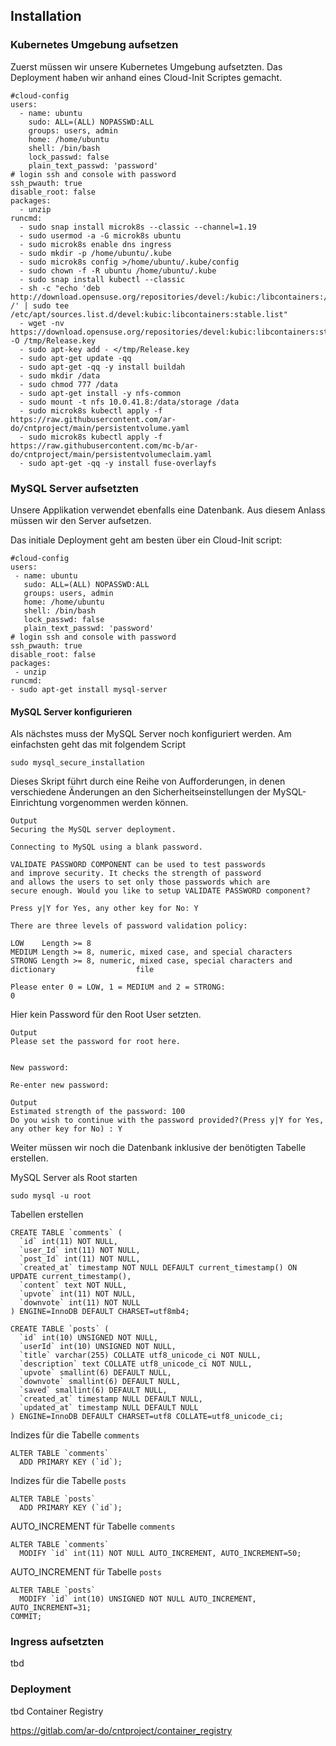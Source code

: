 ## Installation

### Kubernetes Umgebung aufsetzen

Zuerst müssen wir unsere Kubernetes Umgebung aufsetzten. Das Deployment haben wir anhand eines Cloud-Init Scriptes gemacht.


```
#cloud-config
users:
  - name: ubuntu
    sudo: ALL=(ALL) NOPASSWD:ALL
    groups: users, admin
    home: /home/ubuntu
    shell: /bin/bash
    lock_passwd: false
    plain_text_passwd: 'password'        
# login ssh and console with password
ssh_pwauth: true
disable_root: false    
packages:
  - unzip
runcmd:
  - sudo snap install microk8s --classic --channel=1.19
  - sudo usermod -a -G microk8s ubuntu
  - sudo microk8s enable dns ingress 
  - sudo mkdir -p /home/ubuntu/.kube
  - sudo microk8s config >/home/ubuntu/.kube/config
  - sudo chown -f -R ubuntu /home/ubuntu/.kube
  - sudo snap install kubectl --classic 
  - sh -c "echo 'deb http://download.opensuse.org/repositories/devel:/kubic:/libcontainers:/stable/xUbuntu_18.04/ /' | sudo tee /etc/apt/sources.list.d/devel:kubic:libcontainers:stable.list"
  - wget -nv https://download.opensuse.org/repositories/devel:kubic:libcontainers:stable/xUbuntu_18.04/Release.key -O /tmp/Release.key
  - sudo apt-key add - </tmp/Release.key
  - sudo apt-get update -qq
  - sudo apt-get -qq -y install buildah 
  - sudo mkdir /data
  - sudo chmod 777 /data
  - sudo apt-get install -y nfs-common
  - sudo mount -t nfs 10.0.41.8:/data/storage /data 
  - sudo microk8s kubectl apply -f https://raw.githubusercontent.com/ar-do/cntproject/main/persistentvolume.yaml
  - sudo microk8s kubectl apply -f https://raw.githubusercontent.com/mc-b/ar-do/cntproject/main/persistentvolumeclaim.yaml
  - sudo apt-get -qq -y install fuse-overlayfs
 ```
 
 ### MySQL Server aufsetzten
 
 Unsere Applikation verwendet ebenfalls eine Datenbank. Aus diesem Anlass müssen wir den Server aufsetzen.
 
 Das initiale Deployment geht am besten über ein Cloud-Init script:
 
 ```
 #cloud-config
users:
  - name: ubuntu
    sudo: ALL=(ALL) NOPASSWD:ALL
    groups: users, admin
    home: /home/ubuntu
    shell: /bin/bash
    lock_passwd: false
    plain_text_passwd: 'password'        
# login ssh and console with password
ssh_pwauth: true
disable_root: false    
packages:
  - unzip
runcmd:
- sudo apt-get install mysql-server
```
#### MySQL Server konfigurieren

Als nächstes muss der MySQL Server noch konfiguriert werden. Am einfachsten geht das mit folgendem Script

```
sudo mysql_secure_installation
```
Dieses Skript führt durch eine Reihe von Aufforderungen, in denen verschiedene Änderungen an den Sicherheitseinstellungen der MySQL-Einrichtung vorgenommen werden können.

```
Output
Securing the MySQL server deployment.

Connecting to MySQL using a blank password.

VALIDATE PASSWORD COMPONENT can be used to test passwords
and improve security. It checks the strength of password
and allows the users to set only those passwords which are
secure enough. Would you like to setup VALIDATE PASSWORD component?

Press y|Y for Yes, any other key for No: Y

There are three levels of password validation policy:

LOW    Length >= 8
MEDIUM Length >= 8, numeric, mixed case, and special characters
STRONG Length >= 8, numeric, mixed case, special characters and dictionary                  file

Please enter 0 = LOW, 1 = MEDIUM and 2 = STRONG:
0
```

Hier kein Password für den Root User setzten.

```
Output
Please set the password for root here.


New password:

Re-enter new password:
```
```
Output
Estimated strength of the password: 100
Do you wish to continue with the password provided?(Press y|Y for Yes, any other key for No) : Y
```

Weiter müssen wir noch die Datenbank inklusive der benötigten Tabelle erstellen.

MySQL Server als Root starten

```
sudo mysql -u root
```
Tabellen erstellen

```
CREATE TABLE `comments` (
  `id` int(11) NOT NULL,
  `user_Id` int(11) NOT NULL,
  `post_Id` int(11) NOT NULL,
  `created_at` timestamp NOT NULL DEFAULT current_timestamp() ON UPDATE current_timestamp(),
  `content` text NOT NULL,
  `upvote` int(11) NOT NULL,
  `downvote` int(11) NOT NULL
) ENGINE=InnoDB DEFAULT CHARSET=utf8mb4;

```
```
CREATE TABLE `posts` (
  `id` int(10) UNSIGNED NOT NULL,
  `userId` int(10) UNSIGNED NOT NULL,
  `title` varchar(255) COLLATE utf8_unicode_ci NOT NULL,
  `description` text COLLATE utf8_unicode_ci NOT NULL,
  `upvote` smallint(6) DEFAULT NULL,
  `downvote` smallint(6) DEFAULT NULL,
  `saved` smallint(6) DEFAULT NULL,
  `created_at` timestamp NULL DEFAULT NULL,
  `updated_at` timestamp NULL DEFAULT NULL
) ENGINE=InnoDB DEFAULT CHARSET=utf8 COLLATE=utf8_unicode_ci;
```
Indizes für die Tabelle `comments`
```
ALTER TABLE `comments`
  ADD PRIMARY KEY (`id`);
```
 Indizes für die Tabelle `posts`
```
ALTER TABLE `posts`
  ADD PRIMARY KEY (`id`);
```

AUTO_INCREMENT für Tabelle `comments`
```
ALTER TABLE `comments`
  MODIFY `id` int(11) NOT NULL AUTO_INCREMENT, AUTO_INCREMENT=50;
```
AUTO_INCREMENT für Tabelle `posts`
```
ALTER TABLE `posts`
  MODIFY `id` int(10) UNSIGNED NOT NULL AUTO_INCREMENT, AUTO_INCREMENT=31;
COMMIT;
```

### Ingress aufsetzten
tbd
### Deployment
tbd
Container Registry

https://gitlab.com/ar-do/cntproject/container_registry
